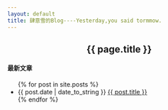 ```yaml
---
layout: default
title: 肆意雪的Blog----Yesterday,you said tormmow.
---
```

<center><h2>{{ page.title }}</h2></center>
<p><h4>最新文章</h4></p>
<ul>
{% for post in site.posts %}
<li>{{ post.date | date_to_string }} <a href="{{ site.baseurl }}{{ post.url }}">{{ post.title }}</a></li>
{% endfor %}
</ul>